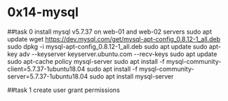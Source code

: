 # 0x14-mysql

##task 0
install mysql v5.7.37 on web-01 and web-02 servers
sudo apt update
wget https://dev.mysql.com/get/mysql-apt-config_0.8.12-1_all.deb
sudo dpkg -i mysql-apt-config_0.8.12-1_all.deb
sudo apt update
sudo apt-key adv --keyserver keyserver.ubuntu.com --recv-keys
sudo apt update
sudo apt-cache policy mysql-server
sudo apt install -f mysql-community-client=5.7.37-1ubuntu18.04
sudo apt install -f mysql-community-server=5.7.37-1ubuntu18.04
sudo apt install mysql-server

##task 1
create user
grant permissions

